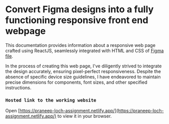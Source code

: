 # Convert Figma designs into a fully functioning responsive front end webpage

This documentation provides information about a responsive web page crafted using ReactJS, seamlessly integrated with HTML and CSS of [Figma file](https://www.figma.com/file/BwlYqhKEF7wtN8DG3ATEwr/Front-End-Assessment?type=design&node-id=0%3A1&t=ymyBd2tWbwcAmKR6-1).

In the process of creating this web page, I've diligently strived to integrate the design accurately, ensuring pixel-perfect responsiveness. Despite the absence of specific device size guidelines, I have endeavored to maintain precise dimensions for components, font sizes, and other specified instructions.

### `Hosted link to the working website`

Open [https://praneep-loch-assignment.netlify.app/](https://praneep-loch-assignment.netlify.app/) to view it in your browser.
